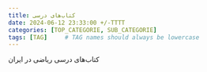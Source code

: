 ```yaml
---
title: کتاب‌های درسی
date: 2024-06-12 23:33:00 +/-TTTT
categories: [TOP_CATEGORIE, SUB_CATEGORIE]
tags: [TAG]     # TAG names should always be lowercase
---
```


کتاب‌های درسی ریاضی در ایران
